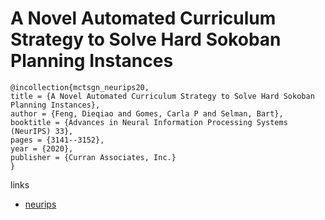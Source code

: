 # A Novel Automated Curriculum Strategy to Solve Hard Sokoban Planning Instances 

```
@incollection{mctsgn_neurips20,
title = {A Novel Automated Curriculum Strategy to Solve Hard Sokoban Planning Instances},
author = {Feng, Dieqiao and Gomes, Carla P and Selman, Bart},
booktitle = {Advances in Neural Information Processing Systems (NeurIPS) 33},
pages = {3141--3152},
year = {2020},
publisher = {Curran Associates, Inc.}
}
```

links
- [neurips](https://papers.nips.cc//paper/2020/hash/2051bd70fc110a2208bdbd4a743e7f79-Abstract.html)
